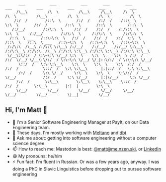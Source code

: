 
```
      ___           ___           ___       ___       ___                    ___           ___           ___           ___           ___     
     /\__\         /\  \         /\__\     /\__\     /\  \                  /\  \         /\__\         /\  \         /\  \         /\  \    
    /:/  /        /::\  \       /:/  /    /:/  /    /::\  \                 \:\  \       /:/  /        /::\  \       /::\  \       /::\  \   
   /:/__/        /:/\:\  \     /:/  /    /:/  /    /:/\:\  \                 \:\  \     /:/__/        /:/\:\  \     /:/\:\  \     /:/\:\  \  
  /::\  \ ___   /::\~\:\  \   /:/  /    /:/  /    /:/  \:\  \                /::\  \   /::\  \ ___   /::\~\:\  \   /::\~\:\  \   /::\~\:\  \ 
 /:/\:\  /\__\ /:/\:\ \:\__\ /:/__/    /:/__/    /:/__/ \:\__\              /:/\:\__\ /:/\:\  /\__\ /:/\:\ \:\__\ /:/\:\ \:\__\ /:/\:\ \:\__\
 \/__\:\/:/  / \:\~\:\ \/__/ \:\  \    \:\  \    \:\  \ /:/  /             /:/  \/__/ \/__\:\/:/  / \:\~\:\ \/__/ \/_|::\/:/  / \:\~\:\ \/__/
      \::/  /   \:\ \:\__\    \:\  \    \:\  \    \:\  /:/  /             /:/  /           \::/  /   \:\ \:\__\      |:|::/  /   \:\ \:\__\  
      /:/  /     \:\ \/__/     \:\  \    \:\  \    \:\/:/  /              \/__/            /:/  /     \:\ \/__/      |:|\/__/     \:\ \/__/  
     /:/  /       \:\__\        \:\__\    \:\__\    \::/  /                               /:/  /       \:\__\        |:|  |        \:\__\    
     \/__/         \/__/         \/__/     \/__/     \/__/                                \/__/         \/__/         \|__|         \/__/   
```



## Hi, I'm Matt 👋

* 💼 I'm a Senior Software Engineering Manager at PayIt, on our Data Engineering team.
* 🌱 These days, I'm mostly working with [Meltano](https://meltano.com/) and [dbt](https://www.getdbt.com/).
* 💬 Ask me about: getting into software engineering without a computer science degree
* 📫 How to reach me: Mastodon is best: [@matt@me.nzen.ski](https://me.nzen.ski/@matt), or [LinkedIn](https://www.linkedin.com/in/menzenski/)
* 😄 My pronouns: he/him
* ⚡ Fun fact: I'm fluent in Russian. Or was a few years ago, anyway. I was doing a PhD in Slavic Linguistics before dropping out to pursue software engineering

<!--
**menzenski/menzenski** is a ✨ _special_ ✨ repository because its `README.md` (this file) appears on your GitHub profile.

Here are some ideas to get you started:

- 🔭 I’m currently working on ...
- 🌱 I’m currently learning ...
- 👯 I’m looking to collaborate on ...
- 🤔 I’m looking for help with ...
- 💬 Ask me about ...
- 📫 How to reach me: ...
- 😄 Pronouns: ...
- ⚡ Fun fact: ...
-->
